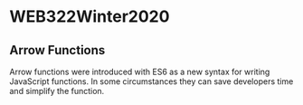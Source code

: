 # WEB322Winter2020
## Arrow Functions
Arrow functions were introduced with ES6 as a new syntax for writing JavaScript functions.
In some circumstances they can save developers time and simplify the function.
